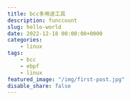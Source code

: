```yaml
---
title: bcc多用途工具
description: funccount
slug: hello-world
date: 2022-12-18 00:00:00+0000
categories:
    - linux
tags:
    - bcc
    - ebpf
    - linux
featured_image: "/img/first-post.jpg"
disable_share: false
---
```


